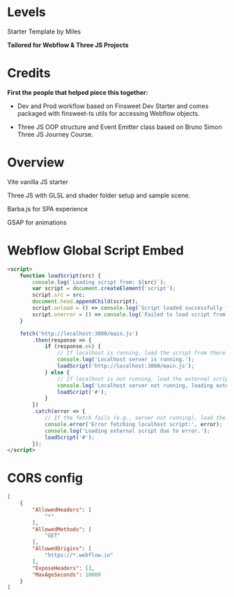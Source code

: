 # Levels

Starter Template by Miles 

**Tailored for Webflow & Three JS Projects**

# Credits

**First the people that helped piece this together:**

* Dev and Prod workflow based on Finsweet Dev Starter and comes packaged with finsweet-ts utils for accessing Webflow objects. 

* Three JS OOP structure and Event Emitter class based on Bruno Simon Three JS Journey Course. 

# Overview

Vite vanilla JS starter 

Three JS with GLSL and shader folder setup and sample scene. 

Barba.js for SPA experience 

GSAP for animations

# Webflow Global Script Embed 

```html
<script>
    function loadScript(src) {
        console.log(`Loading script from: ${src}`);
        var script = document.createElement('script');
        script.src = src;
        document.head.appendChild(script);
        script.onload = () => console.log(`Script loaded successfully from: ${src}`);
        script.onerror = () => console.log(`Failed to load script from: ${src}`);
    }

    fetch('http://localhost:3000/main.js')
        .then(response => {
            if (response.ok) {
                // If localhost is running, load the script from there
                console.log('Localhost server is running.');
                loadScript('http://localhost:3000/main.js');
            } else {
                // If localhost is not running, load the external script
                console.log('Localhost server not running, loading external script if available');
                loadScript('#');
            }
        })
        .catch(error => {
            // If the fetch fails (e.g., server not running), load the external script
            console.error('Error fetching localhost script:', error);
            console.log('Loading external script due to error.');
            loadScript('#');
        });
</script>
```

# CORS config

```json 
[
    {
        "AllowedHeaders": [
            "*"
        ],
        "AllowedMethods": [
            "GET"
        ],
        "AllowedOrigins": [
            "https://*.webflow.io"
        ],
        "ExposeHeaders": [],
        "MaxAgeSeconds": 10000
    }
] 
```
